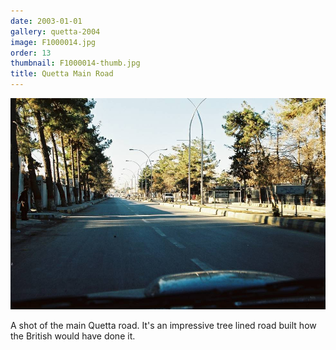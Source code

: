 ```yaml
---
date: 2003-01-01
gallery: quetta-2004
image: F1000014.jpg
order: 13
thumbnail: F1000014-thumb.jpg
title: Quetta Main Road
---
```


![Quetta Main Road](./F1000014.jpg)

A shot of the main Quetta road. It's an impressive tree lined road built how the British would have done it.